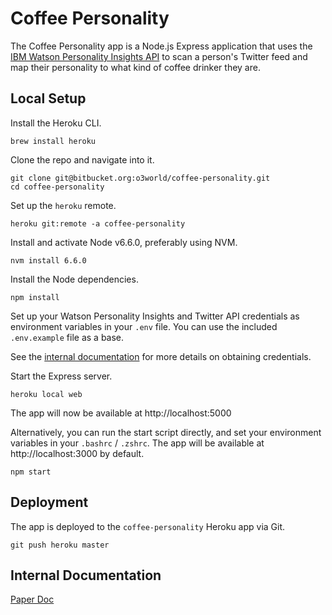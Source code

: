 # Coffee Personality

The Coffee Personality app is a Node.js Express application that uses the [IBM Watson Personality Insights API](https://www.ibm.com/watson/developercloud/personality-insights.html) to scan a person's Twitter feed and map their personality to what kind of coffee drinker they are.

## Local Setup

Install the Heroku CLI.

```
brew install heroku
```

Clone the repo and navigate into it.

```
git clone git@bitbucket.org:o3world/coffee-personality.git
cd coffee-personality
```

Set up the `heroku` remote.

```
heroku git:remote -a coffee-personality
```

Install and activate Node v6.6.0, preferably using NVM.

```
nvm install 6.6.0
```

Install the Node dependencies.

```
npm install
```

Set up your Watson Personality Insights and Twitter API credentials as environment variables in your `.env` file. You can use the included `.env.example` file as a base.

See the [internal documentation](https://paper.dropbox.com/doc/Coffee-Personality-hZmAqe12GPBCMqVxgk94M#:uid=473478730772322&h2=Credentials) for more details on obtaining credentials.

Start the Express server.

```
heroku local web
```

The app will now be available at http://localhost:5000

Alternatively, you can run the start script directly, and set your environment variables in your `.bashrc` / `.zshrc`. The app will be available at http://localhost:3000 by default.

```
npm start
```

## Deployment

The app is deployed to the `coffee-personality` Heroku app via Git.

```
git push heroku master
```

## Internal Documentation
[Paper Doc](https://paper.dropbox.com/doc/Coffee-Personality-hZmAqe12GPBCMqVxgk94M)
